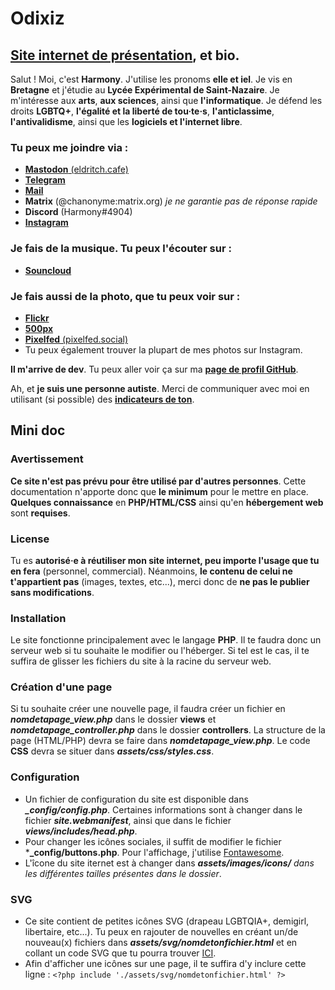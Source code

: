 # Odixiz
## [Site internet de présentation](https://harmony.inakaz.fr/), et bio.

Salut ! Moi, c'est **Harmony**. J'utilise les pronoms **elle et iel**. Je vis en **Bretagne** et j'étudie au **Lycée Expérimental de Saint-Nazaire**.
Je m'intéresse aux **arts**, **aux sciences**, ainsi que **l'informatique**.
Je défend les droits **LGBTQ+**, **l'égalité et la liberté de tou·te·s**, **l'anticlassime**, **l'antivalidisme**, ainsi que les **logiciels et l'internet libre**.

### Tu peux me joindre via : 

* [**Mastodon** (eldritch.cafe)](https://eldritch.cafe/@chasociale) 
* [**Telegram**](https://t.me/odixiz)
* [**Mail**](mailto:odixiz@42l.fr) 
* **Matrix** (@chanonyme:matrix.org) *je ne garantie pas de réponse rapide*
* **Discord** (Harmony#4904)
* [**Instagram**](https://instagram.com/chartiste.bzh)

### Je fais de la musique. Tu peux l'écouter sur : 

* [**Souncloud**](https://soundcloud.com/odixiz)

### Je fais aussi de la photo, que tu peux voir sur :

* [**Flickr**](https://www.flickr.com/people/194672187@N07/)
* [**500px**](https://500px.com/p/odixiz)
* [**Pixelfed** (pixelfed.social)](https://pixelfed.social/Odixiz)
* Tu peux également trouver la plupart de mes photos sur Instagram.

**Il m'arrive de dev**. Tu peux aller voir ça sur ma [**page de profil GitHub**](https://github.com/ODXZ).

Ah, et **je suis une personne autiste**. Merci de communiquer avec moi en utilisant (si possible) des [**indicateurs de ton**](https://toneindicators.carrd.co).

## Mini doc

### Avertissement

**Ce site n'est pas prévu pour être utilisé par d'autres personnes**. Cette documentation n'apporte donc que **le minimum** pour le mettre en place. **Quelques connaissance** en **PHP/HTML/CSS** ainsi qu'en **hébergement web** sont **requises**.

### License

Tu es **autorisé·e à réutiliser mon site internet, peu importe l'usage que tu en fera** (personnel, commercial). Néanmoins, **le contenu de celui ne t'appartient pas** (images, textes, etc...), merci donc de **ne pas le publier sans modifications**.

### Installation

Le site fonctionne principalement avec le langage **PHP**. Il te faudra donc un serveur web si tu souhaite le modifier ou l'héberger. 
Si tel est le cas, il te suffira de glisser les fichiers du site à la racine du serveur web.

### Création d'une page

Si tu souhaite créer une nouvelle page, il faudra créer un fichier en ***nomdetapage_view.php*** dans le dossier **views** et ***nomdetapage_controller.php*** dans le dossier **controllers**. La structure de la page (HTML/PHP) devra se faire dans ***nomdetapage_view.php***. Le code **CSS** devra se situer dans ***assets/css/styles.css***.

### Configuration 

* Un fichier de configuration du site est disponible dans ***_config/config.php***. Certaines informations sont à changer dans le fichier ***site.webmanifest***, ainsi que dans le fichier ***views/includes/head.php***.
* Pour changer les icônes sociales, il suffit de modifier le fichier ***_config/buttons.php**. Pour l'affichage, j'utilise [Fontawesome](https://fontawesome.com).
* L'îcone du site iternet est à changer dans ***assets/images/icons/*** *dans les différentes tailles présentes dans le dossier*.

### SVG

* Ce site contient de petites icônes SVG (drapeau LGBTQIA+, demigirl, libertaire, etc...). Tu peux en rajouter de nouvelles en créant un/de nouveau(x) fichiers dans ***assets/svg/nomdetonfichier.html*** et en collant un code SVG que tu pourra trouver [ICI](https://commons.wikimedia.org/wiki/Main_Page).
* Afin d'afficher une icônes sur une page, il te suffira d'y inclure cette ligne : ```<?php include './assets/svg/nomdetonfichier.html' ?>```

